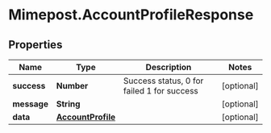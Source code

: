# Mimepost.AccountProfileResponse

## Properties
Name | Type | Description | Notes
------------ | ------------- | ------------- | -------------
**success** | **Number** | Success status, 0 for failed 1 for success | [optional] 
**message** | **String** |  | [optional] 
**data** | [**AccountProfile**](AccountProfile.md) |  | [optional] 


